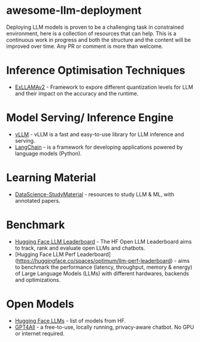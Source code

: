 # awesome-llm-deployment
Deploying LLM models is proven to be a challenging task in constrained environment, here is a collection of resources that can help.
This is a continuous work in progress and both the structure and the content will be improved over time. Any PR or comment is more than welcome.

# Inference Optimisation Techniques
- [ExLLAMAv2](https://github.com/turboderp/exllamav2) - Framework to expore different quantization levels for LLM and their impact on the accuracy and the runtime.

# Model Serving/ Inference Engine
- [vLLM](https://github.com/vllm-project/vllm) - vLLM is a fast and easy-to-use library for LLM inference and serving.
- [LangChain](https://python.langchain.com/docs/get_started/introduction) - is a framework for developing applications powered by language models (Python).

# Learning Material
- [DataScience-StudyMaterial](https://github.com/deshwalmahesh/DataScience-StudyMaterial/tree/main) - resources to study LLM & ML, with annotated papers.

# Benchmark
- [Hugging Face LLM Leaderboard](https://huggingface.co/spaces/HuggingFaceH4/open_llm_leaderboard) - The HF Open LLM Leaderboard aims to track, rank and evaluate open LLMs and chatbots.
- [Hugging Face LLM Perf Leaderboard] (https://huggingface.co/spaces/optimum/llm-perf-leaderboard) - aims to benchmark the performance (latency, throughput, memory & energy) of Large Language Models (LLMs) with different hardwares, backends and optimizations.

# Open Models
- [Hugging Face LLMs](https://huggingface.co/models?other=LLM) - list of models from HF.
- [GPT4All](https://gpt4all.io/index.html) - a free-to-use, locally running, privacy-aware chatbot. No GPU or internet required.

